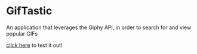 # GifTastic

An application that leverages the Giphy API, in order to search for and view popular GIFs

[click here](https://code-guy21.github.io/GifTastic/) to test it out!
